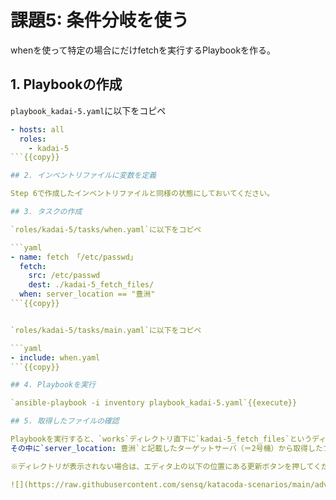 # 課題5: 条件分岐を使う

whenを使って特定の場合にだけfetchを実行するPlaybookを作る。

## 1. Playbookの作成

`playbook_kadai-5.yaml`に以下をコピペ

```yaml
- hosts: all
  roles:
    - kadai-5
```{{copy}}

## 2. インベントリファイルに変数を定義

Step 6で作成したインベントリファイルと同様の状態にしておいてください。

## 3. タスクの作成

`roles/kadai-5/tasks/when.yaml`に以下をコピペ

```yaml
- name: fetch 「/etc/passwd」
  fetch:
    src: /etc/passwd
    dest: ./kadai-5_fetch_files/
  when: server_location == "豊洲"
```{{copy}}


`roles/kadai-5/tasks/main.yaml`に以下をコピペ

```yaml
- include: when.yaml
```{{copy}}

## 4. Playbookを実行

`ansible-playbook -i inventory playbook_kadai-5.yaml`{{execute}}

## 5. 取得したファイルの確認

Playbookを実行すると、`works`ディレクトリ直下に`kadai-5_fetch_files`というディレクトリが表示されます。  
その中に`server_location: 豊洲`と記載したターゲットサーバ（＝2号機）から取得したファイルのみが入っていることを確認してください。  

※ディレクトリが表示されない場合は、エディタ上の以下の位置にある更新ボタンを押してください。

![](https://raw.githubusercontent.com/sensq/katacoda-scenarios/main/adv1/img/refresh.png)
